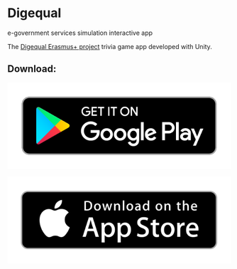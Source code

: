 # Digequal
 e-government services simulation interactive app

The [Digequal Erasmus+ project](http://www.digequal.com/) trivia game app developed with Unity.

## Download:

[![playstore](/Download_buttons/playstore.png)](https://play.google.com/store/apps/details?id=ngo.polygonal.digequal)

[![appstore](/Download_buttons/appstore.png)](https://apps.apple.com/us/app/digequal/id6475108895)
